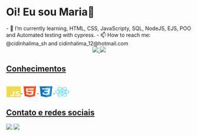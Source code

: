 <h1> Oi! Eu sou Maria👋</h1>
- 🌱 I’m currently learning, HTML, CSS, JavaScripty, SQL, NodeJS, EJS, POO and Automated testing with cypress.
- 📫 How to reach me: @cidinhalima_sh and cidinhalima_12@hotmail.com



<div align="center">
  <a href="https://github.com/MariaAires-TI">
  <img height="180em" src="https://github-readme-stats.vercel.app/api?username=MariaAires-TI&show_icons=true&theme=dark&include_all_commits=true&count_private=true"/>
  <img height="180em" src="https://github-readme-stats.vercel.app/api/top-langs/?username=MariaAires-TI&layout=compact&langs_count=7&theme=dark"/>
</div>

  <h2>Conhecimentos</h2>
  
<div style="display: inline_block"><br>
  <img align="center" alt="MariaAires-TI-Js" height="30" width="40" src="https://raw.githubusercontent.com/devicons/devicon/master/icons/javascript/javascript-plain.svg">
  <img align="center" alt="MariaAires-TI-HTML" height="30" width="40" src="https://raw.githubusercontent.com/devicons/devicon/master/icons/html5/html5-original.svg">
  <img align="center" alt="MariaAires-TI-CSS" height="30" width="40" src="https://raw.githubusercontent.com/devicons/devicon/master/icons/css3/css3-original.svg">
  <img align="center" alt="MariaAires-TI-React" height="30" width="40" src="https://raw.githubusercontent.com/devicons/devicon/master/icons/react/react-original.svg">  
</div>

  <h2>Contato e redes sociais</h2>
<div> 
  <a href = "mailto:cidinhalima_12@hotmail.com"><img src="https://img.shields.io/badge/-Gmail-%23333?style=for-the-badge&logo=gmail&logoColor=white" target="_blank"></a>
  <a href="https://www.linkedin.com/in/maria-aparecida-aires-de-lima-saraiva-084147150/" target="_blank"><img src="https://img.shields.io/badge/-LinkedIn-%230077B5?style=for-the-badge&logo=linkedin&logoColor=white" target="_blank"></a> 
 </div>



